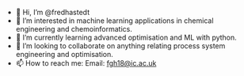 - 👋 Hi, I’m @fredhastedt
- 👀 I’m interested in machine learning applications in chemical engineering and chemoinformatics.
- 🌱 I’m currently learning advanced optimisation and ML with python.
- 💞️ I’m looking to collaborate on anything relating process system engineering and optimisation.
- 📫 How to reach me:
      Email: fgh18@ic.ac.uk

<!---
Fred-Ha/Fred-Ha is a ✨ special ✨ repository because its `README.md` (this file) appears on your GitHub profile.
You can click the Preview link to take a look at your changes.
--->
